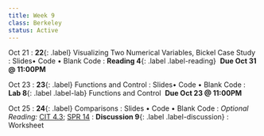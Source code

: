 ```yaml
---
title: Week 9 
class: Berkeley
status: Active
---
```

Oct 21
: **22**{: .label} Visualizing Two Numerical Variables, Bickel Case Study
  : Slides&#8226; Code &#8226; Blank Code
: **Reading 4**{: .label .label-reading} &nbsp;**Due Oct 31 @ 11:00PM**

Oct 23
: **23**{: .label} Functions and Control
  : Slides&#8226; Code &#8226; Blank Code
: **Lab 8**{: .label .label-lab} Functions and Control &nbsp;**Due Oct 23 @ 11:00PM**

Oct 25
: **24**{: .label} Comparisons
  : Slides &#8226; Code &#8226; Blank Code
: *Optional Reading:* [CIT 4.3](https://inferentialthinking.com/chapters/04/3/Comparison.html); [SPR 14](https://cs.stanford.edu/people/nick/py/python-if.html)
: **Discussion 9**{: .label .label-discussion}
  : Worksheet 
  <!--&#8226; [Solutions](./assignments/disc01-sols.pdf) -->